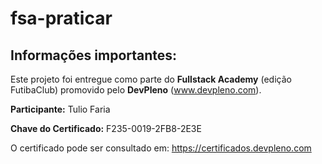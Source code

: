 # fsa-praticar

## Informações importantes:

Este projeto foi entregue como parte do **Fullstack Academy** (edição FutibaClub) promovido pelo **DevPleno** (www.devpleno.com).

**Participante:** Tulio Faria

**Chave do Certificado:** F235-0019-2FB8-2E3E

O certificado pode ser consultado em: https://certificados.devpleno.com
